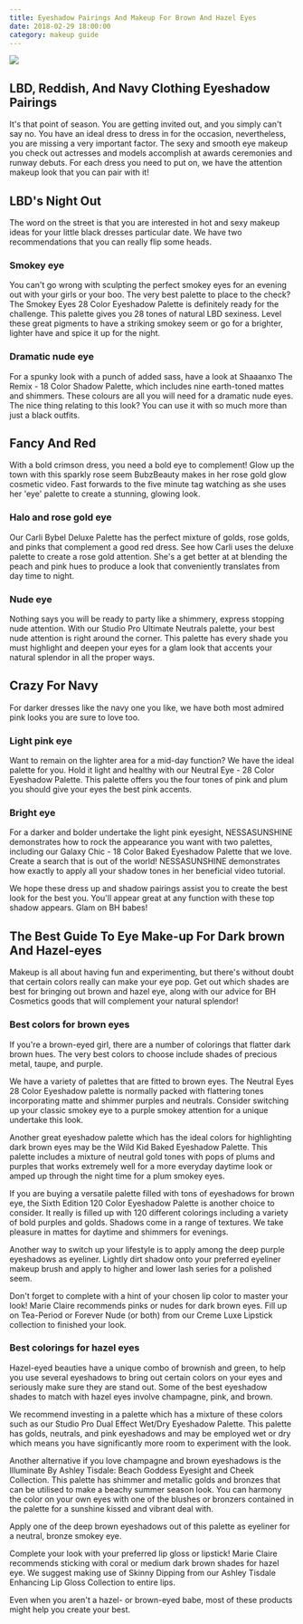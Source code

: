 ```yaml
---
title: Eyeshadow Pairings And Makeup For Brown And Hazel Eyes
date: 2018-02-29 18:00:00
category: makeup guide
---
```


![](/images/8.jpg)

## LBD, Reddish, And Navy Clothing Eyeshadow Pairings

It's that point of season. You are getting invited out, and you simply can't say no. You have an ideal dress to dress in for the occasion, nevertheless, you are missing a very important factor. The sexy and smooth eye makeup you check out actresses and models accomplish at awards ceremonies and runway debuts. For each dress you need to put on, we have the attention makeup look that you can pair with it!

<!-- more -->

## LBD's Night Out

The word on the street is that you are interested in hot and sexy makeup ideas for your little black dresses particular date. We have two recommendations that you can really flip some heads.

### Smokey eye

You can't go wrong with sculpting the perfect smokey eyes for an evening out with your girls or your boo. The very best palette to place to the check? The Smokey Eyes 28 Color Eyeshadow Palette is definitely ready for the challenge. This palette gives you 28 tones of natural LBD sexiness. Level these great pigments to have a striking smokey seem or go for a brighter, lighter have and spice it up for the night.

### Dramatic nude eye

For a spunky look with a punch of added sass, have a look at Shaaanxo The Remix - 18 Color Shadow Palette, which includes nine earth-toned mattes and shimmers. These colours are all you will need for a dramatic nude eyes. The nice thing relating to this look? You can use it with so much more than just a black outfits.

## Fancy And Red

With a bold crimson dress, you need a bold eye to complement! Glow up the town with this sparkly rose seem BubzBeauty makes in her rose gold glow cosmetic video. Fast forwards to the five minute tag watching as she uses her 'eye' palette to create a stunning, glowing look.

### Halo and rose gold eye

Our Carli Bybel Deluxe Palette has the perfect mixture of golds, rose golds, and pinks that complement a good red dress. See how Carli uses the deluxe palette to create a rose gold attention. She's a get better at at blending the peach and pink hues to produce a look that conveniently translates from day time to night.

### Nude eye

Nothing says you will be ready to party like a shimmery, express stopping nude attention. With our Studio Pro Ultimate Neutrals palette, your best nude attention is right around the corner. This palette has every shade you must highlight and deepen your eyes for a glam look that accents your natural splendor in all the proper ways.

## Crazy For Navy

For darker dresses like the navy one you like, we have both most admired pink looks you are sure to love too.

### Light pink eye

Want to remain on the lighter area for a mid-day function? We have the ideal palette for you. Hold it light and healthy with our Neutral Eye - 28 Color Eyeshadow Palette. This palette offers you the four tones of pink and plum you should give your eyes the best pink accents.

### Bright eye

For a darker and bolder undertake the light pink eyesight, NESSASUNSHINE demonstrates how to rock the appearance you want with two palettes, including our Galaxy Chic - 18 Color Baked Eyeshadow Palette that we love. Create a search that is out of the world! NESSASUNSHINE demonstrates how exactly to apply all your shadow tones in her beneficial video tutorial.

We hope these dress up and shadow pairings assist you to create the best look for the best you. You'll appear great at any function with these top shadow appears. Glam on BH babes!

## The Best Guide To Eye Make-up For Dark brown And Hazel-eyes

Makeup is all about having fun and experimenting, but there's without doubt that certain colors really can make your eye pop. Get out which shades are best for bringing out brown and hazel eye, along with our advice for BH Cosmetics goods that will complement your natural splendor!

### Best colors for brown eyes

If you're a brown-eyed girl, there are a number of colorings that flatter dark brown hues. The very best colors to choose include shades of precious metal, taupe, and purple.

We have a variety of palettes that are fitted to brown eyes. The Neutral Eyes 28 Color Eyeshadow palette is normally packed with flattering tones incorporating matte and shimmer purples and neutrals. Consider switching up your classic smokey eye to a purple smokey attention for a unique undertake this look.

Another great eyeshadow palette which has the ideal colors for highlighting dark brown eyes may be the Wild Kid Baked Eyeshadow Palette. This palette includes a mixture of neutral gold tones with pops of plums and purples that works extremely well for a more everyday daytime look or amped up through the night time for a plum smokey eyes.

If you are buying a versatile palette filled with tons of eyeshadows for brown eye, the Sixth Edition 120 Color Eyeshadow Palette is another choice to consider. It really is filled up with 120 different colorings including a variety of bold purples and golds. Shadows come in a range of textures. We take pleasure in mattes for daytime and shimmers for evenings.

Another way to switch up your lifestyle is to apply among the deep purple eyeshadows as eyeliner. Lightly dirt shadow onto your preferred eyeliner makeup brush and apply to higher and lower lash series for a polished seem.

Don't forget to complete with a hint of your chosen lip color to master your look! Marie Claire recommends pinks or nudes for dark brown eyes. Fill up on Tea-Period or Forever Nude (or both) from our Creme Luxe Lipstick collection to finished your look.

### Best colorings for hazel eyes

Hazel-eyed beauties have a unique combo of brownish and green, to help you use several eyeshadows to bring out certain colors on your eyes and seriously make sure they are stand out. Some of the best eyeshadow shades to match with hazel eyes involve champagne, pink, and brown.

We recommend investing in a palette which has a mixture of these colors such as our Studio Pro Dual Effect Wet/Dry Eyeshadow Palette. This palette has golds, neutrals, and pink eyeshadows and may be employed wet or dry which means you have significantly more room to experiment with the look.

Another alternative if you love champagne and brown eyeshadows is the Illuminate By Ashley Tisdale: Beach Goddess Eyesight and Cheek Collection. This palette has shimmer and metallic golds and bronzes that can be utilised to make a beachy summer season look. You can harmony the color on your own eyes with one of the blushes or bronzers contained in the palette for a sunshine kissed and vibrant deal with.

Apply one of the deep brown eyeshadows out of this palette as eyeliner for a neutral, bronze smokey eye.

Complete your look with your preferred lip gloss or lipstick! Marie Claire recommends sticking with coral or medium dark brown shades for hazel eye. We suggest making use of Skinny Dipping from our Ashley Tisdale Enhancing Lip Gloss Collection to entire lips.

Even when you aren't a hazel- or brown-eyed babe, most of these products might help you create your best.